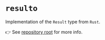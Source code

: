 # `resulto`

Implementation of the `Result` type from `Rust`.

👉 See [repository root](https://github.com/adjsky/resulto#readme) for more info.
